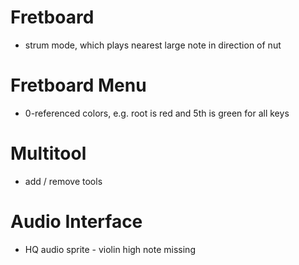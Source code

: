 # Fretboard

- strum mode, which plays nearest large note in direction of nut

# Fretboard Menu

- 0-referenced colors, e.g. root is red and 5th is green for all keys

# Multitool

- add / remove tools

# Audio Interface

- HQ audio sprite - violin high note missing
